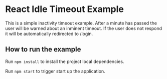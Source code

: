 # React Idle Timeout Example

This is a simple inactivity timeout example. After a minute has passed the user will be warned about an inminent timeout. If the user does not respond it will be automatically redirected to /login. 

## How to run the example

Run `npm install` to install the project local dependencies.

Run `npm start` to trigger start up the application.